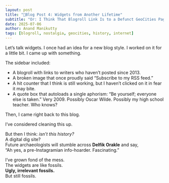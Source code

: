 ```yaml
---
layout: post
title: "🧵Blog Post 4: Widgets from Another Lifetime"
subtitle: "Or: I Think That Blogroll Link Is to a Defunct GeoCities Page"
date: 2025-07-06
author: Anand Manikutty
tags: [blogroll, nostalgia, geocities, history, internet]
---
```




Let’s talk widgets. I once had an idea for a new blog style. I worked on it for a little bit. I came up with something.

The sidebar included:

- A blogroll with links to writers who haven’t posted since 2013.
- A broken image that once proudly said “Subscribe to my RSS feed.”
- A hit counter that I think is still working, but I haven’t clicked on it in fear it may bite.
- A quote box that autoloads a single aphorism: “Be yourself; everyone else is taken.” Very 2009. Possibly Oscar Wilde. Possibly my high school teacher. Who knows?

Then, I came right back to this blog.

I’ve considered cleaning this up.

But then I think: *isn’t this history?*  
A digital dig site?  
Future archaeologists will stumble across **Delfik Orakle** and say,  
“Ah yes, a pre-Instagramian info-hoarder. Fascinating.”

I’ve grown fond of the mess.  
The widgets are like fossils.  
**Ugly, irrelevant fossils.**  
But still fossils.
